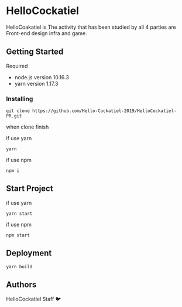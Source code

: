 # HelloCockatiel
HelloCoakatiel is The activity that has been studied by all 4 parties are Front-end design infra and game.

## Getting Started

Required
- node.js version 10.16.3
- yarn version 1.17.3

### Installing

```
git clone https://github.com/Hello-Cockatiel-2019/HelloCockatiel-PR.git
```
when clone finish

if use yarn
```
yarn 
```

if use npm
```
npm i
```

## Start Project

if use yarn
```
yarn start
```

if use npm
```
npm start
```

## Deployment
```
yarn build
```

## Authors

HelloCockatiel Staff 🐦